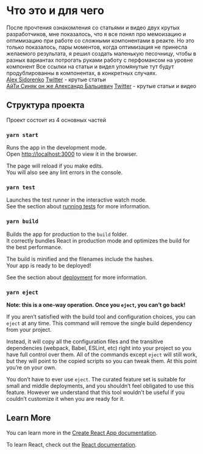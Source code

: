 # Что это и для чего

После прочтения ознакомления со статьями и видео двух крутых разработчиков, мне показалось, что я все понял про
мемоизацию и оптимизацию при работе со сложными компонентами в реакте. Но это только показалось, пары моментов, когда
оптимизация не принесла желаемого результата, я решил создать маленькую песочницу, чтобы в разных вариантах потрогать
руками работу с перфомансом на уровне компонент Все ссылки на статьи и видел упомянутые тут будут продублированны в
компонентах, в конкретных случаях.  
[Alex Sidorenko](https://alexsidorenko.com/)
[Twitter](https://twitter.com/asidorenko_) - крутые статьи  
[АйТи Синяк он же Александр Бальцевич](https://www.youtube.com/channel/UClgj-KWiNaOo9H1rz1ISO6Q)
[Twitter](https://twitter.com/it_sin9k) - крутые статьи и видео

## Структура проекта

Проект состоит из 4 основных частей

### `yarn start`

Runs the app in the development mode.\
Open [http://localhost:3000](http://localhost:3000) to view it in the browser.

The page will reload if you make edits.\
You will also see any lint errors in the console.

### `yarn test`

Launches the test runner in the interactive watch mode.\
See the section about [running tests](https://facebook.github.io/create-react-app/docs/running-tests) for more
information.

### `yarn build`

Builds the app for production to the `build` folder.\
It correctly bundles React in production mode and optimizes the build for the best performance.

The build is minified and the filenames include the hashes.\
Your app is ready to be deployed!

See the section about [deployment](https://facebook.github.io/create-react-app/docs/deployment) for more information.

### `yarn eject`

**Note: this is a one-way operation. Once you `eject`, you can’t go back!**

If you aren’t satisfied with the build tool and configuration choices, you can `eject` at any time. This command will
remove the single build dependency from your project.

Instead, it will copy all the configuration files and the transitive dependencies (webpack, Babel, ESLint, etc) right
into your project so you have full control over them. All of the commands except `eject` will still work, but they will
point to the copied scripts so you can tweak them. At this point you’re on your own.

You don’t have to ever use `eject`. The curated feature set is suitable for small and middle deployments, and you
shouldn’t feel obligated to use this feature. However we understand that this tool wouldn’t be useful if you couldn’t
customize it when you are ready for it.

## Learn More

You can learn more in
the [Create React App documentation](https://facebook.github.io/create-react-app/docs/getting-started).

To learn React, check out the [React documentation](https://reactjs.org/).
